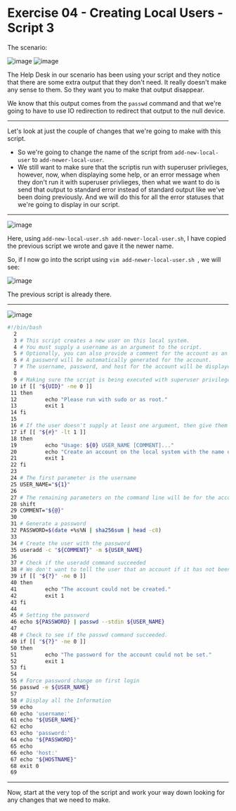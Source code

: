  # Exercise 04 - Creating Local Users - Script 3
 
 The scenario:
 
![image](https://user-images.githubusercontent.com/107522496/213671512-c6a11bf3-0b8e-4619-a262-874f943f6223.png)
![image](https://user-images.githubusercontent.com/107522496/213671551-2686033a-4d21-4dac-833f-676aef852275.png)

The Help Desk in our scenario has been using your script and they notice that there are some extra output that they don't need. It really doesn't make any sense to them. So they want you to make that output disappear.

We know that this output comes from the `passwd` command and that we're going to have to use IO redirection to redirect that output to the null device.

---

Let's look at just the couple of changes that we're going to make with this script.

* So we're going to change the name of the script from `add-new-local-user` to `add-newer-local-user`.
* We still want to make sure that the scriptis run with superuser privlieges, however, now, when displaying some help, or an error message when they don't run it with superuser privlieges, then what we want to do is send that output to standard error instead of standard output like we've been doing previously. And we will do this for all the error statuses that we're going to display in our script.

---

![image](https://user-images.githubusercontent.com/107522496/213677240-2b923e3b-9095-4877-bb79-877692494855.png)

Here, using `add-new-local-user.sh add-newer-local-user.sh`, I have copied the previous script we wrote and gave it the newer name. 

So, if I now go into the script using `vim add-newer-local-user.sh `, we will see: 

![image](https://user-images.githubusercontent.com/107522496/213677591-0d113668-593f-4bec-9599-e1df8031eac3.png)

The previous script is already there. 

--- 

![image](https://user-images.githubusercontent.com/107522496/213679015-29fb25d2-5377-429d-a0cf-688d38baa1b5.png)


```bash
#!/bin/bash
  2 
  3 # This script creates a new user on this local system.
  4 # You must supply a username as an argument to the script.
  5 # Optionally, you can also provide a comment for the account as an argument.
  6 # A password will be automatically generated for the account.
  7 # The username, password, and host for the account will be displayed. 
  8 
  9 # Making sure the script is being executed with superuser privileges.
 10 if [[ "${UID}" -ne 0 ]]
 11 then
 12         echo "Please run with sudo or as root."
 13         exit 1
 14 fi
 15 
 16 # If the user doesn't supply at least one argument, then give them help
 17 if [[ "${#}" -lt 1 ]]
 18 then
 19         echo "Usage: ${0} USER_NAME [COMMENT]..."
 20         echo "Create an account on the local system with the name of USER_NAME and a comments field of COMMENT." 
 21         exit 1
 22 fi
 23 
 24 # The first parameter is the username 
 25 USER_NAME="${1}"
 26 
 27 # The remaining parameters on the command line will be for the account comments.
 28 shift
 29 COMMENT="${@}"
 30 
 31 # Generate a password
 32 PASSWORD=$(date +%s%N | sha256sum | head -c8)
 33 
 34 # Create the user with the password
 35 useradd -c "${COMMENT}" -m ${USER_NAME}
 36 
 37 # Check if the useradd command succeeded
 38 # We don't want to tell the user that an account if it has not been created
 39 if [[ "${?}" -ne 0 ]]
 40 then
 41         echo "The account could not be created."
 42         exit 1
 43 fi
 44 
 45 # Setting the password
 46 echo ${PASSWORD} | passwd --stdin ${USER_NAME}
 47 
 48 # Check to see if the passwd command succeeded.
 49 if [[ "${?}" -ne 0 ]]
 50 then
 51         echo "The password for the account could not be set."
 52         exit 1
 53 fi
 54 
 55 # Force password change on first login
 56 passwd -e ${USER_NAME}
 57 
 58 # Display all the Information 
 59 echo
 60 echo 'username:'
 61 echo "${USER_NAME}"
 62 echo
 63 echo 'password:'
 64 echo "${PASSWORD}"
 65 echo
 66 echo 'host:'
 67 echo "${HOSTNAME}"
 68 exit 0
 69 
```

---

Now, start at the very top of the script and work your way down looking for any changes that we need to make.


























